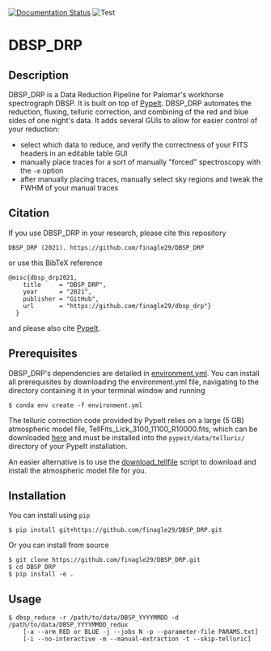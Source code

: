 [![Documentation Status](https://readthedocs.org/projects/dbsp-drp/badge/?version=latest)](https://dbsp-drp.readthedocs.io/en/latest/?badge=latest)
![Test](https://github.com/finagle29/DBSP_DRP/workflows/Test/badge.svg)

# DBSP_DRP


## Description
DBSP_DRP is a Data Reduction Pipeline for Palomar's workhorse spectrograph DBSP.
It is built on top of [PypeIt](https://github.com/pypeit/PypeIt).
DBSP_DRP automates the reduction, fluxing, telluric correction, and combining of the red and blue sides of one night's
data.
It adds several GUIs to allow for easier control of your reduction:
- select which data to reduce, and verify the correctness of your FITS headers in an editable table GUI
- manually place traces for a sort of manually "forced" spectroscopy with the `-m` option
- after manually placing traces, manually select sky regions and tweak the FWHM of your manual traces

## Citation
If you use DBSP_DRP in your research, please cite this repository

`DBSP_DRP (2021). https://github.com/finagle29/DBSP_DRP`

or use this BibTeX reference

```
@misc{dbsp_drp2021,
    title     = "DBSP_DRP",
    year      = "2021",
    publisher = "GitHub",
    url       = "https://github.com/finagle29/dbsp_drp"}
  }
```

and please also cite [PypeIt](https://github.com/pypeit/PypeIt#citation).

## Prerequisites
DBSP_DRP's dependencies are detailed in [environment.yml](environment.yml).
You can install all prerequisites by downloading the environment.yml file, navigating to the directory containing it in your terminal window and running
```shell_session
$ conda env create -f environment.yml
```

The telluric correction code provided by PypeIt relies on a large (5 GB) atmospheric model file,
TellFits_Lick_3100_11100_R10000.fits, which can be downloaded
[here](https://drive.google.com/drive/folders/1FFRWjUZ58HiDuDD33MYqBzMWDQanBRRy)
and must be installed into the ``pypeit/data/telluric/`` directory of your PypeIt installation.

An easier alternative is to use the [download_tellfile](bin/download_tellfile) script to download and install the atmospheric model file for you.

## Installation
You can install using `pip`
```shell_session
$ pip install git+https://github.com/finagle29/DBSP_DRP.git
```

Or you can install from source
```shell_session
$ git clone https://github.com/finagle29/DBSP_DRP.git
$ cd DBSP_DRP
$ pip install -e .
```

## Usage
```shell_session
$ dbsp_reduce -r /path/to/data/DBSP_YYYYMMDD -d /path/to/data/DBSP_YYYYMMDD_redux
    [-a --arm RED or BLUE -j --jobs N -p --parameter-file PARAMS.txt]
    [-i --no-interactive -m --manual-extraction -t --skip-telluric]
```

